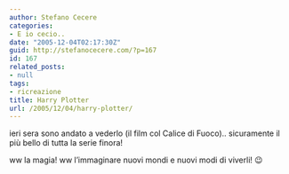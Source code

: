 ```yaml
---
author: Stefano Cecere
categories:
- E io cecio..
date: "2005-12-04T02:17:30Z"
guid: http://stefanocecere.com/?p=167
id: 167
related_posts:
- null
tags:
- ricreazione
title: Harry Plotter
url: /2005/12/04/harry-plotter/
---
```


ieri sera sono andato a vederlo (il film col Calice di Fuoco).. sicuramente il più bello di tutta la serie finora!
  
ww la magia! ww l&#8217;immaginare nuovi mondi e nuovi modi di viverli! 😉